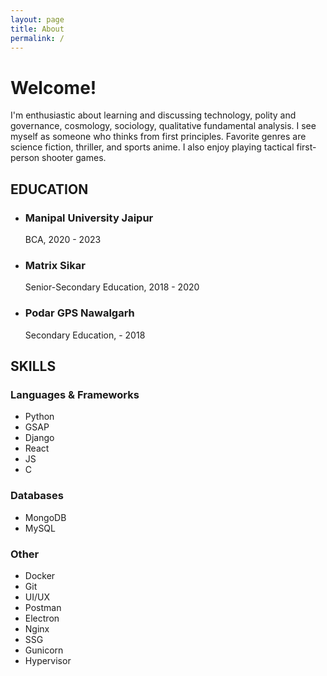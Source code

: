 ```yaml
---
layout: page
title: About
permalink: /
---
```


# Welcome!

<p>I'm enthusiastic about learning and discussing technology, polity and governance, cosmology, sociology, qualitative fundamental analysis.
I see myself as someone who thinks from first principles.
Favorite genres are science fiction, thriller, and sports anime.
I also enjoy playing tactical first-person shooter games.</p>

<h2>EDUCATION</h2>
<ul>
<li>
                    <h3>Manipal University Jaipur</h3>
                    <p>BCA, 2020 - 2023</p>
                </li>
<li>
                    <h3>Matrix Sikar</h3>
                    <p>Senior-Secondary Education, 2018 - 2020</p>
                </li>
                <li>
                    <h3>Podar GPS Nawalgarh</h3>
                    <p>Secondary Education, - 2018</p>
                </li>
</ul>

<h2>SKILLS</h2>
<h3>Languages & Frameworks</h3>
<ul class="skills-list">
    <li>Python</li>
    <li>GSAP</li>
    <li>Django</li>
    <li>React</li>
    <li>JS</li>
    <li>C</li>
</ul>
<h3>Databases</h3>
<ul class="skills-list">
    <li>MongoDB</li>
    <li>MySQL</li>
</ul>
<h3>Other</h3>
<ul class="skills-list">
    <li>Docker</li>
    <li>Git</li>
    <li>UI/UX</li>
    <li>Postman</li>
    <li>Electron</li>
    <li>Nginx</li>
    <li>SSG</li>
    <li>Gunicorn</li>
    <li>Hypervisor</li>
</ul>
